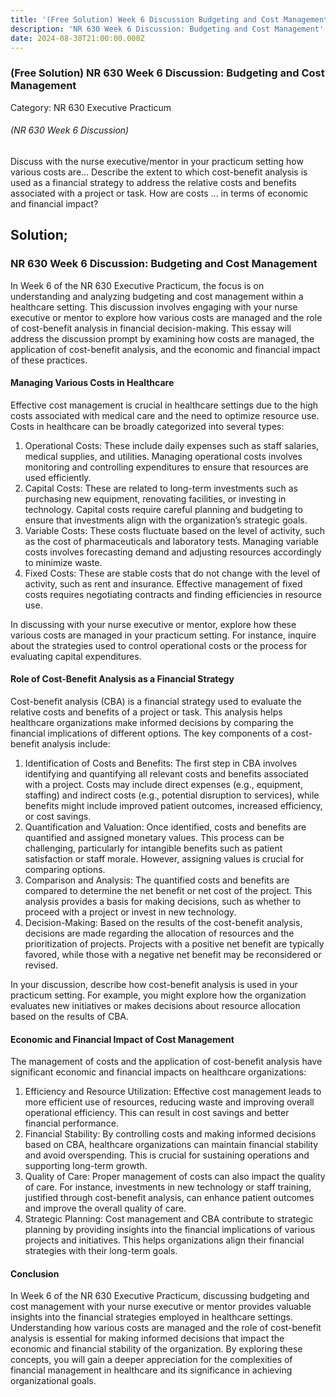 ```yaml
---
title: '(Free Solution) Week 6 Discussion Budgeting and Cost Management NR 630 '
description: 'NR 630 Week 6 Discussion: Budgeting and Cost Management'
date: 2024-08-30T21:00:00.000Z
---
```


### (Free Solution) NR 630 Week 6 Discussion: Budgeting and Cost Management

Category: NR 630 Executive Practicum

###### (NR 630 Week 6 Discussion)

Discuss with the nurse executive/mentor in your practicum setting how various costs are… Describe the extent to which cost-benefit analysis is used as a financial strategy to address the relative costs and benefits associated with a project or task. How are costs … in terms of economic and financial impact?

## Solution;

### NR 630 Week 6 Discussion: Budgeting and Cost Management

In Week 6 of the NR 630 Executive Practicum, the focus is on understanding and analyzing budgeting and cost management within a healthcare setting. This discussion involves engaging with your nurse executive or mentor to explore how various costs are managed and the role of cost-benefit analysis in financial decision-making. This essay will address the discussion prompt by examining how costs are managed, the application of cost-benefit analysis, and the economic and financial impact of these practices.

#### Managing Various Costs in Healthcare

Effective cost management is crucial in healthcare settings due to the high costs associated with medical care and the need to optimize resource use. Costs in healthcare can be broadly categorized into several types:

1. Operational Costs: These include daily expenses such as staff salaries, medical supplies, and utilities. Managing operational costs involves monitoring and controlling expenditures to ensure that resources are used efficiently.
2. Capital Costs: These are related to long-term investments such as purchasing new equipment, renovating facilities, or investing in technology. Capital costs require careful planning and budgeting to ensure that investments align with the organization’s strategic goals.
3. Variable Costs: These costs fluctuate based on the level of activity, such as the cost of pharmaceuticals and laboratory tests. Managing variable costs involves forecasting demand and adjusting resources accordingly to minimize waste.
4. Fixed Costs: These are stable costs that do not change with the level of activity, such as rent and insurance. Effective management of fixed costs requires negotiating contracts and finding efficiencies in resource use.

In discussing with your nurse executive or mentor, explore how these various costs are managed in your practicum setting. For instance, inquire about the strategies used to control operational costs or the process for evaluating capital expenditures.

#### Role of Cost-Benefit Analysis as a Financial Strategy

Cost-benefit analysis (CBA) is a financial strategy used to evaluate the relative costs and benefits of a project or task. This analysis helps healthcare organizations make informed decisions by comparing the financial implications of different options. The key components of a cost-benefit analysis include:

1. Identification of Costs and Benefits: The first step in CBA involves identifying and quantifying all relevant costs and benefits associated with a project. Costs may include direct expenses (e.g., equipment, staffing) and indirect costs (e.g., potential disruption to services), while benefits might include improved patient outcomes, increased efficiency, or cost savings.
2. Quantification and Valuation: Once identified, costs and benefits are quantified and assigned monetary values. This process can be challenging, particularly for intangible benefits such as patient satisfaction or staff morale. However, assigning values is crucial for comparing options.
3. Comparison and Analysis: The quantified costs and benefits are compared to determine the net benefit or net cost of the project. This analysis provides a basis for making decisions, such as whether to proceed with a project or invest in new technology.
4. Decision-Making: Based on the results of the cost-benefit analysis, decisions are made regarding the allocation of resources and the prioritization of projects. Projects with a positive net benefit are typically favored, while those with a negative net benefit may be reconsidered or revised.

In your discussion, describe how cost-benefit analysis is used in your practicum setting. For example, you might explore how the organization evaluates new initiatives or makes decisions about resource allocation based on the results of CBA.

#### Economic and Financial Impact of Cost Management

The management of costs and the application of cost-benefit analysis have significant economic and financial impacts on healthcare organizations:

1. Efficiency and Resource Utilization: Effective cost management leads to more efficient use of resources, reducing waste and improving overall operational efficiency. This can result in cost savings and better financial performance.
2. Financial Stability: By controlling costs and making informed decisions based on CBA, healthcare organizations can maintain financial stability and avoid overspending. This is crucial for sustaining operations and supporting long-term growth.
3. Quality of Care: Proper management of costs can also impact the quality of care. For instance, investments in new technology or staff training, justified through cost-benefit analysis, can enhance patient outcomes and improve the overall quality of care.
4. Strategic Planning: Cost management and CBA contribute to strategic planning by providing insights into the financial implications of various projects and initiatives. This helps organizations align their financial strategies with their long-term goals.

#### Conclusion

In Week 6 of the NR 630 Executive Practicum, discussing budgeting and cost management with your nurse executive or mentor provides valuable insights into the financial strategies employed in healthcare settings. Understanding how various costs are managed and the role of cost-benefit analysis is essential for making informed decisions that impact the economic and financial stability of the organization. By exploring these concepts, you will gain a deeper appreciation for the complexities of financial management in healthcare and its significance in achieving organizational goals.
